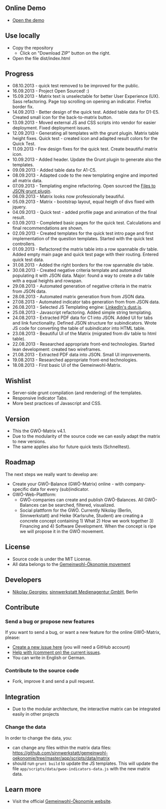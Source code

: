 ## Online Demo
 * [Open the demo](http://sinnwerkstatt.github.io/gemeinwohl-oekonomie/#)

## Use locally
 * Copy the repository
     * Click on "Download ZIP" button on the right.
 * Open the file dist/index.html

## Progress

 * 08.10.2013 - quick test removed to be improved for the public.
 * 16.09.2013 - Project Open Sourced! :)
 * 15.09.2013 - Matrix text is unselectable for better User Experience (UX). Sass refactoring. Page top scrolling on opening an indicator. Firefox border fix.
 * 14.09.2013 - Better design of the quick test. Added table data for D1-E5. Created small icon for the back-to-matrix button.
 * 13.09.2013 - Moved external JS and CSS scripts into vendor for easier deployment. Fixed deployment issues.
 * 12.09.2013 - Generating all templates with the grunt plugin. Matrix table height fixes. Quick test - created icon and adapted result colors for the Quick Test.
 * 11.09.2013 - Few design fixes for the quick test. Create beautiful matrix icon.
 * 10.09.2013 - Added header. Update the Grunt plugin to generate also the templates.
 * 09.09.2013 - Added table data for A1-C5.
 * 08.09.2013 - Adapted code to the new templating engine and imported all matrix data.
 * 07.09.2013 - Templating engine refactoring. Open sourced the [Files to JSON grunt plugin](https://github.com/sinnwerkstatt/grunt-files-to-json-appender).
 * 06.09.2013 - Matrix looks now professionally beautiful.
 * 05.09.2013 - Matrix - bootstrap layout, equal heigth of divs fixed with jquery.
 * 04.09.2013 - Quick test - added profile page and animation of the final result.
 * 03.09.2013 - Completed basic pages for the quick test. Calculations and final recommendations are shown.
 * 02.09.2013 - Created templates for the quick test intro page and first implementation of the question templates. Started with the quick test controllers.
 * 01.09.2013 - Refactored the matrix table into a row spannable div table. Added empty main page and quick test page with their routing. Entered quick test data.
 * 31.08.2013 - Added the right borders for the row spannable div table.
 * 30.08.2013 - Created negative criteria template and automated populating it with JSON data. Major: found a way to create a div table with a equal heights and rowspan.
 * 29.08.2013 - Automated generation of negative criteria in the matrix from JSON data.
 * 28.08.2013 - Automated matrix generation from from JSON data.
 * 27.08.2013 - Automated indicator tabs generation from from JSON data.
 * 26.08.2013 - Selected JS Templating engine: [LinkedIn's dust.js](http://linkedin.github.io/dustjs/).
 * 25.08.2013 - Javascript refactoring. Added simple string templating.
 * 24.08.2013 - Extracted PDF data for C1 into JSON. Added UI for tabs and link functionality. Defined JSON structure for subindicators. Wrote JS code for converting the table of subindicator into HTML table.
 * 23.08.2013 - Beautiful UI of the Matrix (migrated from div table to html table).
 * 22.08.2013 - Researched appropriate front-end technologies. Started lean development: created two wireframes.
 * 21.08.2013 - Extracted PDF data into JSON. Small UI improvements.
 * 19.08.2013 - Researched appropriate front-end technologies.
 * 18.08.2013 - First basic UI of the Gemeinwohl-Matrix.

## Wishlist

 * Server-side grunt compilation (and rendering) of the templates.
 * Responsive Indicator Tabs.
 * More best practices of Javascript and CSS.

## Version
 * This the GWÖ-Matrix v4.1.
 * Due to the modularity of the source code we can easily adapt the matrix to new versions.
 * The same applies also for future quick tests (Schnelltest).

## Roadmap
The next steps we really want to develop are:
 * Create your GWÖ-Balance (GWÖ-Matrix) online - with company-specific data for every (sub)indicator.
 * GWÖ-Web-Plattform:
     * GWÖ-companies can create and publish GWÖ-Balances. All GWÖ-Balances can be searched, filtered, visualized.
     * Social plattform for the GWÖ.
Currently Nikolay (Berlin, Sinnwerkstatt) and Heike (Karlsruhe, Student) are creating a concrete concept containing 1) What 2) How we work together 3) Financing and 4) Software Development.
When the concept is ripe we will propose it in the GWÖ movement.

## License
 * Source code is under the MIT License.
 * All data belongs to the [Gemeinwohl-Ökonomie movement](http://gemeinwohl-oekonomie.de)

## Developers
 * [Nikolay Georgiev](http://nikolay-georgiev.net), [sinnwerkstatt Medienagentur GmbH](https://www.sinnwerkstatt.com/), Berlin

## Contribute
### Send a bug or propose new features
If you want to send a bug, or want a new feature for the online GWÖ-Matrix, please:

 * [Create a new issue here](https://github.com/sinnwerkstatt/gemeinwohl-oekonomie/issues/new) (you will need a GitHub account)
 * [Help with (comment on) the current issues](https://github.com/sinnwerkstatt/gemeinwohl-oekonomie/issues/).
 * You can write in English or German.

### Contribute to the source code
 * Fork, improve it and send a pull request.

## Integration
 * Due to the modular architecture, the interactive matrix can be integrated easily in other projects

### Change the data
In order to change the data, you:
* can change any files within the matrix data files: https://github.com/sinnwerkstatt/gemeinwohl-oekonomie/tree/master/app/scripts/data/matrix
* should run ```grunt build``` to update the JS templates. This will update the file ```app/scripts/data/gwoe-indicators-data.js``` with the new matrix data.

## Learn more
 * Visit the official [Gemeinwohl-Ökonomie website](http://www.gemeinwohl-oekonomie.de/).

